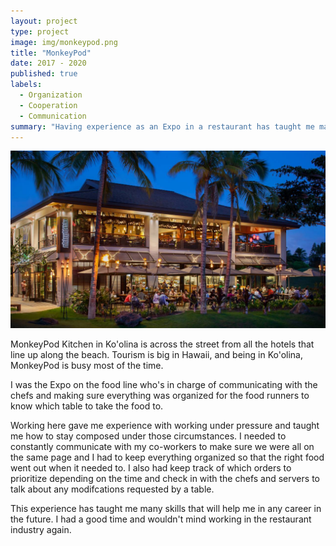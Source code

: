 ```yaml
---
layout: project
type: project
image: img/monkeypod.png
title: "MonkeyPod"
date: 2017 - 2020
published: true
labels:
  - Organization
  - Cooperation
  - Communication
summary: "Having experience as an Expo in a restaurant has taught me many skills that will be useful throughout my career."
---
```


<img width="800px" class="rounded mx-auto d-block" src="../img/MPK.png">

MonkeyPod Kitchen in Ko'olina is across the street from all the hotels that line up along the beach. Tourism is big in Hawaii, and being in Ko'olina, MonkeyPod is busy most of the time. 

I was the Expo on the food line who's in charge of communicating with the chefs and making sure everything was organized for the food runners to know which table to take the food to.

Working here gave me experience with working under pressure and taught me how to stay composed under those circumstances. I needed to constantly communicate with my co-workers to make sure we were all on the same page and I had to keep everything organized so that the right food went out when it needed to. I also had keep track of which orders to prioritize depending on the time and check in with the chefs and servers to talk about any modifcations requested by a table.

This experience has taught me many skills that will help me in any career in the future. I had a good time and wouldn't mind working in the restaurant industry again. 
